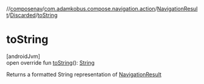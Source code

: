 //[composenav](../../../../index.md)/[com.adamkobus.compose.navigation.action](../../index.md)/[NavigationResult](../index.md)/[Discarded](index.md)/[toString](to-string.md)

# toString

[androidJvm]\
open override fun [toString](to-string.md)(): [String](https://kotlinlang.org/api/latest/jvm/stdlib/kotlin/-string/index.html)

Returns a formatted String representation of [NavigationResult](../index.md)
